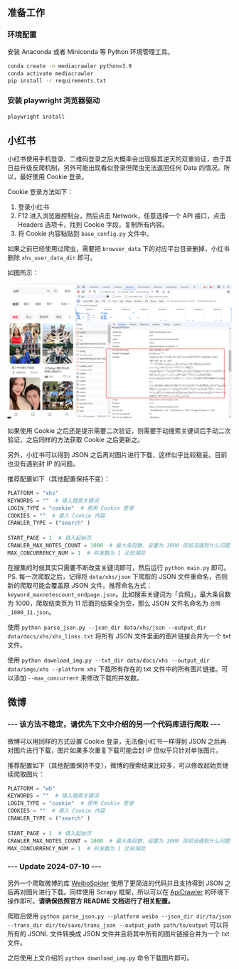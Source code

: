 ## 准备工作

### 环境配置

安装 Anaconda 或者 Miniconda 等 Python 环境管理工具。

```bash
conda create -n mediacrawler python=3.9
conda activate mediacrawler
pip install -r requirements.txt
```

### 安装 playwright 浏览器驱动

```bash
playwright install
```

## 小红书

小红书使用手机登录、二维码登录之后大概率会出现极其逆天的双重验证，由于其日益升级反爬机制，另外可能出现看似登录但爬虫无法返回任何 Data 的情况。所以，最好使用 Cookie 登录。

Cookie 登录方法如下：
1. 登录小红书
2. F12 进入浏览器控制台，然后点击 Network，任意选择一个 API 接口，点击 Headers 选项卡，找到 Cookie 字段，复制所有内容。
3. 将 Cookie 内容粘贴到 `base_config.py` 文件中。 

如果之前已经使用过爬虫，需要把 `browser_data` 下的对应平台目录删掉，小红书删除 `xhs_user_data_dir` 即可。

如图所示：

![获取小红书 Cookie 的方法](static/获取Cookie.png)

如果使用 Cookie 之后还是提示需要二次验证，则需要手动搜索关键词后手动二次验证，之后同样的方法获取 Cookie 之后更新之。

另外，小红书可以得到 JSON 之后再对图片进行下载，这样似乎比较稳妥。目前也没有遇到封 IP 的问题。 

推荐配置如下（其他配置保持不变）：

```python
PLATFORM = "xhs"
KEYWORDS = ""  # 填入搜索关键词
LOGIN_TYPE = "cookie"  # 使用 Cookie 登录
COOKIES = ""  # 填入 Cookie 内容
CRAWLER_TYPE = ("search" )

START_PAGE = 1  # 填入起始页
CRAWLER_MAX_NOTES_COUNT = 1000  # 最大条目数，设置为 1000 目前没遇到什么问题
MAX_CONCURRENCY_NUM = 1  # 并发数为 1 比较保险
```

在搜集的时候其实只需要不断改变关键词即可，然后运行 `python main.py` 即可。PS. 每一次爬取之后，记得将 `data/xhs/json` 下爬取的 JSON 文件重命名，否则新的爬取可能会覆盖原 JSON 文件。推荐命名方式：`keyword_maxnotescount_endpage.json`。比如搜索关键词为「合照」，最大条目数为 1000，爬取结束页为 11 后面的结果全为空，那么 JSON 文件名命名为 `合照_1000_11.json`。

使用 `python parse_json.py --json_dir data/xhs/json --output_dir data/docs/xhs/xhs_links.txt` 将所有 JSON 文件里面的图片链接合并为一个 txt 文件。

使用 `python download_img.py --txt_dir data/docs/xhs --output_dir data/imgs/xhs --platform xhs` 下载所有存在的 txt 文件中的所有图片链接。可以添加 `--max_concurrent` 来修改下载的并发数。

## 微博

### --- 该方法不稳定，请优先下文中介绍的另一个代码库进行爬取 ---

微博可以用同样的方式设置 Cookie 登录，无法像小红书一样得到 JSON 之后再对图片进行下载，图片如果多次重复下载可能会封 IP 但似乎只针对单张图片。

推荐配置如下（其他配置保持不变），微博的搜索结果比较多，可以修改起始页继续爬取图片：

```python
PLATFORM = "wb"
KEYWORDS = ""  # 填入搜索关键词
LOGIN_TYPE = "cookie"  # 使用 Cookie 登录
COOKIES = ""  # 填入 Cookie 内容
CRAWLER_TYPE = ("search" )

START_PAGE = 1  # 填入起始页
CRAWLER_MAX_NOTES_COUNT = 1000  # 最大条目数，设置为 1000 目前没遇到什么问题
MAX_CONCURRENCY_NUM = 1  # 并发数为 1 比较保险
```

### --- Update 2024-07-10 ---

另外一个爬取微博的库 [WeiboSpider](https://github.com/nghuyong/WeiboSpider?tab=readme-ov-file) 使用了更简洁的代码并且支持得到 JSON 之后再对图片进行下载。同样使用 Scrapy 框架，所以可以在 [ApiCrawler](https://github.com/why-q/ApiCrawler) 的环境下操作即可。**请确保依照官方 README 文档进行了相关配置。**

爬取后使用 `python parse_json.py --platform weibo --json_dir dir/to/json --trans_dir dir/to/save/trans_json --output_path path/to/output` 可以将所有的 JSONL 文件转换成 JSON 文件并且将其中所有的图片链接合并为一个 txt 文件。

之后使用上文介绍的 `python download_img.py` 命令下载图片即可。